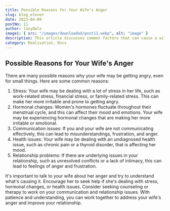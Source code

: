 ```yaml
---
title: Possible Reasons for Your Wife's Anger
slug: blog_eleven
date: 2023-04-09
postNo: 11
author: lazyOwls
image1: { src: "/images/downloaded/post11.webp", alt: "image" }
description: This article discusses common factors that can cause a wife to feel angry, such as stress, hormones, communication problems, health issues, and relationship problems. It recommends that partners openly communicate and seek counseling or therapy when necessary to address the root causes of anger and improve their relationship.
category: Realisation, Docs
---
```


## Possible Reasons for Your Wife's Anger

There are many possible reasons why your wife may be getting angry, even for small things. Here are some common reasons:

1. Stress: Your wife may be dealing with a lot of stress in her life, such as work-related stress, financial stress, or family-related stress. This can make her more irritable and prone to getting angry.
2. Hormonal changes: Women's hormones fluctuate throughout their menstrual cycle, and this can affect their mood and emotions. Your wife may be experiencing hormonal changes that are making her more irritable or emotional.
3. Communication issues: If you and your wife are not communicating effectively, this can lead to misunderstandings, frustration, and anger.
4. Health issues: Your wife may be dealing with an undiagnosed health issue, such as chronic pain or a thyroid disorder, that is affecting her mood.
5. Relationship problems: If there are underlying issues in your relationship, such as unresolved conflicts or a lack of intimacy, this can lead to feelings of anger and frustration.

It's important to talk to your wife about her anger and try to understand what's causing it. Encourage her to seek help if she's dealing with stress, hormonal changes, or health issues. Consider seeking counseling or therapy to work on your communication and relationship issues. With patience and understanding, you can work together to address your wife's anger and improve your relationship.
